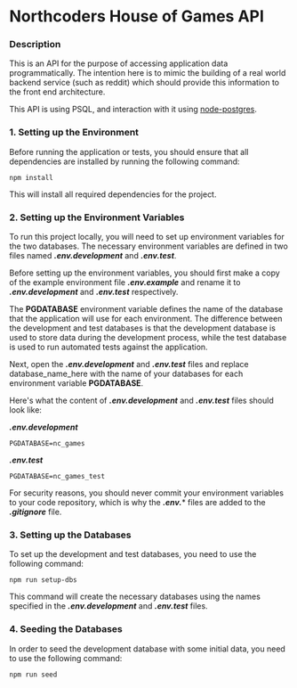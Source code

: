 # Northcoders House of Games API

### Description

This is an API for the purpose of accessing application data programmatically. The intention here is to mimic the building of a real world backend service (such as reddit) which should provide this information to the front end architecture.

This API is using PSQL, and interaction with it using [node-postgres](https://node-postgres.com/).

### 1. Setting up the Environment

Before running the application or tests, you should ensure that all dependencies are installed by running the following command:

```
npm install
```

This will install all required dependencies for the project.

### 2. Setting up the Environment Variables

To run this project locally, you will need to set up environment variables for the two databases. The necessary environment variables are defined in two files named ***.env.development*** and ***.env.test***.

Before setting up the environment variables, you should first make a copy of the example environment file ***.env.example*** and rename it to ***.env.development*** and ***.env.test*** respectively.

The **PGDATABASE** environment variable defines the name of the database that the application will use for each environment. The difference between the development and test databases is that the development database is used to store data during the development process, while the test database is used to run automated tests against the application.

Next, open the ***.env.development*** and ***.env.test*** files and replace database_name_here with the name of your databases for each environment variable **PGDATABASE**.

Here's what the content of ***.env.development*** and ***.env.test*** files should look like:

***.env.development***
```
PGDATABASE=nc_games
```

***.env.test***
```
PGDATABASE=nc_games_test
```

For security reasons, you should never commit your environment variables to your code repository, which is why the ***.env.**** files are added to the ***.gitignore*** file.

### 3. Setting up the Databases

To set up the development and test databases, you need to use the following command:

```
npm run setup-dbs
```

This command will create the necessary databases using the names specified in the ***.env.development*** and ***.env.test*** files.

### 4. Seeding the Databases

In order to seed the development database with some initial data, you need to use the following command:

```
npm run seed
```